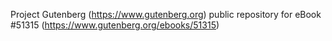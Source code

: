 Project Gutenberg (https://www.gutenberg.org) public repository for
eBook #51315 (https://www.gutenberg.org/ebooks/51315)
